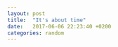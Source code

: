```yaml
---
layout: post
title:  "It's about time"
date:   2017-06-06 22:23:40 +0200
categories: random
---
```


